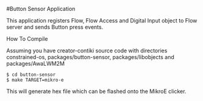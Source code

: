 #Button Sensor Application

This application registers Flow, Flow Access and Digital Input object to Flow server and sends Button press events.

How To Compile

Assuming you have creator-contiki source code with directories constrained-os, packages/button-sensor, packages/libobjects and packages/AwaLWM2M

```
$ cd button-sensor
$ make TARGET=mikro-e
```

This will generate hex file which can be flashed onto the MikroE clicker.
